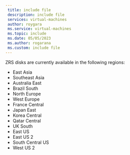 ```yaml
---
 title: include file
 description: include file
 services: virtual-machines
 author: roygara
 ms.service: virtual-machines
 ms.topic: include
 ms.date: 05/05/2023
 ms.author: rogarana
 ms.custom: include file
---
```


ZRS disks are currently available in the following regions:
- East Asia
- Southeast Asia
- Australia East
- Brazil South
- North Europe
- West Europe
- France Central
- Japan East
- Korea Central
- Qatar Central
- UK South
- East US
- East US 2
- South Central US
- West US 2
